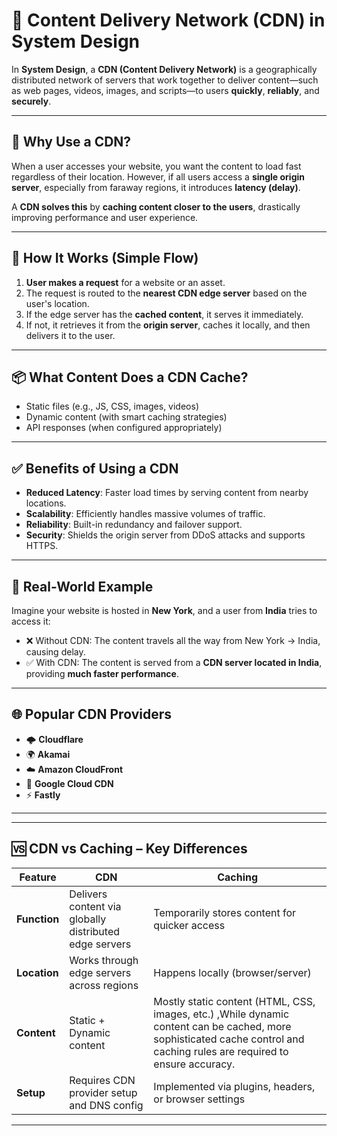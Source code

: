 # 📡 Content Delivery Network (CDN) in System Design

In **System Design**, a **CDN (Content Delivery Network)** is a geographically distributed network of servers that work together to deliver content—such as web pages, videos, images, and scripts—to users **quickly**, **reliably**, and **securely**.

---

## 🔹 Why Use a CDN?

When a user accesses your website, you want the content to load fast regardless of their location. However, if all users access a **single origin server**, especially from faraway regions, it introduces **latency (delay)**.  

A **CDN solves this** by **caching content closer to the users**, drastically improving performance and user experience.

---

## 🔸 How It Works (Simple Flow)

1. **User makes a request** for a website or an asset.
2. The request is routed to the **nearest CDN edge server** based on the user's location.
3. If the edge server has the **cached content**, it serves it immediately.
4. If not, it retrieves it from the **origin server**, caches it locally, and then delivers it to the user.

---

## 📦 What Content Does a CDN Cache?

- Static files (e.g., JS, CSS, images, videos)
- Dynamic content (with smart caching strategies)
- API responses (when configured appropriately)

---

## ✅ Benefits of Using a CDN

- **Reduced Latency**: Faster load times by serving content from nearby locations.
- **Scalability**: Efficiently handles massive volumes of traffic.
- **Reliability**: Built-in redundancy and failover support.
- **Security**: Shields the origin server from DDoS attacks and supports HTTPS.

---

## 📍 Real-World Example

Imagine your website is hosted in **New York**, and a user from **India** tries to access it:

- ❌ Without CDN: The content travels all the way from New York → India, causing delay.
- ✅ With CDN: The content is served from a **CDN server located in India**, providing **much faster performance**.

---

## 🌐 Popular CDN Providers

- 🌩️ **Cloudflare**
- 🌍 **Akamai**
- ☁️ **Amazon CloudFront**
- 🔵 **Google Cloud CDN**
- ⚡ **Fastly**

---

---

## 🆚 CDN vs Caching – Key Differences

| Feature        | CDN                                                   | Caching                                                 |
|----------------|--------------------------------------------------------|----------------------------------------------------------|
| **Function**   | Delivers content via globally distributed edge servers | Temporarily stores content for quicker access            |
| **Location**   | Works through edge servers across regions              | Happens locally (browser/server)                         |
| **Content**    | Static + Dynamic content                               | Mostly static content (HTML, CSS, images, etc.) ,While dynamic content can be cached, more sophisticated cache control and caching rules are required to ensure accuracy.         |
| **Setup**      | Requires CDN provider setup and DNS config            | Implemented via plugins, headers, or browser settings    |

---
